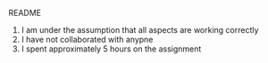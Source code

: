 README
1. I am under the assumption that all aspects are working correctly
2. I have not collaborated with anypne
3. I spent approximately 5 hours on the assignment 